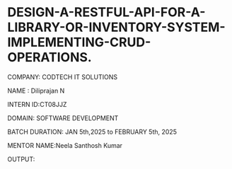 # DESIGN-A-RESTFUL-API-FOR-A-LIBRARY-OR-INVENTORY-SYSTEM-IMPLEMENTING-CRUD-OPERATIONS.

COMPANY: CODTECH IT SOLUTIONS

NAME : Diliprajan N

INTERN ID:CT08JJZ

DOMAIN: SOFTWARE DEVELOPMENT

BATCH DURATION: JAN 5th,2025 to FEBRUARY 5th, 2025

MENTOR NAME:Neela Santhosh Kumar

OUTPUT:
